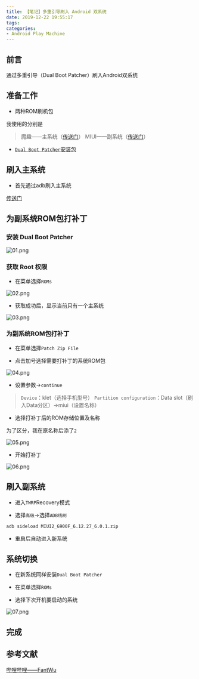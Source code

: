 ```yaml
---
title: 【笔记】多重引导刷入 Android 双系统
date: 2019-12-22 19:55:17
tags:
categories:
- Android Play Machine
---
```


## 前言

通过多重引导（Dual Boot Patcher）刷入Android双系统

<!-- more -->

## 准备工作

- 两种ROM刷机包

我使用的分别是

> 魔趣——主系统（[传送门](https://feiju12138.github.io/2019/12/22/刷入魔趣Android系统/)）
> MIUI——副系统（[传送门](https://feiju12138.github.io/2019/12/22/刷入MIUIAndroid系统/)）

- [`Dual Boot Patcher`安装包](https://androidfilehost.com/?fid=385035244224388624)

## 刷入主系统

- 首先通过adb刷入主系统

[传送门](https://feiju12138.github.io/2019/12/22/刷入魔趣Android系统/#开始刷机)

## 为副系统ROM包打补丁

### 安装 Dual Boot Patcher

![01.png](/images/20191222195517/01.png)

### 获取 Root 权限

- 在菜单选择`ROMs`

![02.png](/images/20191222195517/02.png)

- 获取成功后，显示当前只有一个主系统

![03.png](/images/20191222195517/03.png)

### 为副系统ROM包打补丁

- 在菜单选择`Patch Zip File`

- 点击加号选择需要打补丁的系统ROM包

![04.png](/images/20191222195517/04.png)

- 设置参数->`continue`

> `Device`：klet（选择手机型号）
> `Partition configuration`：Data slot（刷入Data分区）->miui（设置名称）

- 选择打补丁后的ROM存储位置及名称

为了区分，我在原名称后添了`2`

![05.png](/images/20191222195517/05.png)

- 开始打补丁

![06.png](/images/20191222195517/06.png)

## 刷入副系统

- 进入`TWRP`Recovery模式

- 选择`高级`->选择`ADB线刷`

``` bash
adb sideload MIUI2_G900F_6.12.27_6.0.1.zip
```

- 重启后自动进入新系统

## 系统切换

- 在新系统同样安装`Dual Boot Patcher`

- 在菜单选择`ROMs`

- 选择下次开机要启动的系统

![07.png](/images/20191222195517/07.png)

## 完成

## 参考文献

[哔哩哔哩——FantWu](https://www.bilibili.com/video/av9551905/)

